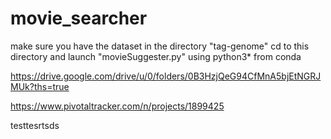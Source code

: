 # movie_searcher
make sure you have the dataset in the directory "tag-genome"
cd to this directory and launch "movieSuggester.py" using python3* from conda

https://drive.google.com/drive/u/0/folders/0B3HzjQeG94CfMnA5bjEtNGRJMUk?ths=true

https://www.pivotaltracker.com/n/projects/1899425

testtesrtsds
